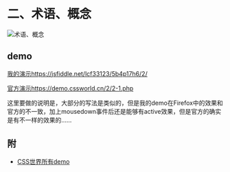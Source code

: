 # 二、术语、概念

![术语、概念](http://qiniu.llccing.cn//FrontEnd/css%20world/02+%E6%9C%AF%E8%AF%AD%E3%80%81%E6%A6%82%E5%BF%B5.svg)

## demo
[我的演示https://jsfiddle.net/lcf33123/5b4p17h6/2/](https://jsfiddle.net/lcf33123/5b4p17h6/8/)

[官方演示https://demo.cssworld.cn/2/2-1.php](https://demo.cssworld.cn/2/2-1.php)

这里要做的说明是，大部分的写法是类似的，但是我的demo在Firefox中的效果和官方的不一致，加上mousedown事件后还是能够有active效果，但是官方的确实是有不一样的效果的……

## 附
- [CSS世界所有demo](https://demo.cssworld.cn/)